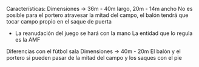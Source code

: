 Características:
Dimensiones -> 36m - 40m largo,  20m - 14m ancho
No es posible para el portero atravesar la mitad del campo, el balón tendrá que tocar campo propio en el saque de puerta
- La reanudación del juego se hará con la mano
La entidad que lo regula es la AMF

Diferencias con el fútbol sala
Dimensiones -> 40m - 20m 
El balón y el portero si pueden pasar de la mitad del campo y los saques con el pie
